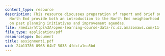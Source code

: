 ```yaml
---
content_type: resource
description: This resource discusses preparation of report and brief summary  on the
  North End provide both an introduction to the North End neighborhood and background
  on past planning initiatives and improvement agendas.
file: /media/https%3A/open-learning-course-data-rc.s3.amazonaws.com/11-945-springfield-studio-fall-2005/24b13786096864b750384fdcfa1ea5bd_assignment1.pdf
file_type: application/pdf
resourcetype: Document
title: assignment1.pdf
uid: 24b13786-0968-64b7-5038-4fdcfa1ea5bd
---
```

